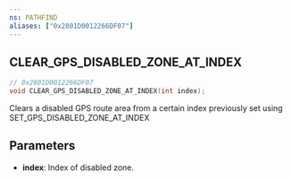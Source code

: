 ```yaml
---
ns: PATHFIND
aliases: ["0x2801D0012266DF07"]
---
```

## CLEAR_GPS_DISABLED_ZONE_AT_INDEX

```c
// 0x2801D0012266DF07
void CLEAR_GPS_DISABLED_ZONE_AT_INDEX(int index);
```

Clears a disabled GPS route area from a certain index previously set using SET_GPS_DISABLED_ZONE_AT_INDEX

## Parameters
* **index**: Index of disabled zone.

